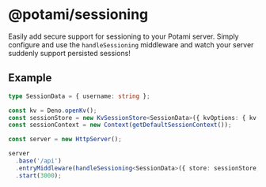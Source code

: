# @potami/sessioning

Easily add secure support for sessioning to your Potami server. Simply configure and use the `handleSessioning` middleware and watch your server suddenly support persisted sessions!

## Example

```ts
type SessionData = { username: string };

const kv = Deno.openKv();
const sessionStore = new KvSessionStore<SessionData>({ kvOptions: { kv } });
const sessionContext = new Context(getDefaultSessionContext());

const server = new HttpServer();

server
  .base('/api')
  .entryMiddleware(handleSessioning<SessionData>({ store: sessionStore, sessionContext }))
  .start(3000);
```
